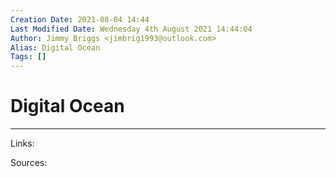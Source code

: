 ```yaml
---
Creation Date: 2021-08-04 14:44
Last Modified Date: Wednesday 4th August 2021 14:44:04
Author: Jimmy Briggs <jimbrig1993@outlook.com>
Alias: Digital Ocean
Tags: []
---
```


# Digital Ocean

***

Links: 

Sources:

